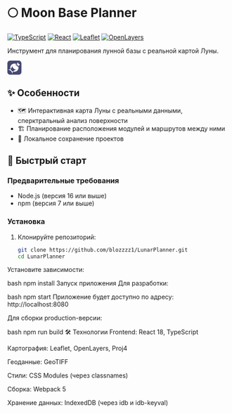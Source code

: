 # 🌕 Moon Base Planner

[![TypeScript](https://img.shields.io/badge/TypeScript-3178C6?logo=typescript&logoColor=white)](https://www.typescriptlang.org/)
[![React](https://img.shields.io/badge/React-61DAFB?logo=react&logoColor=black)](https://reactjs.org/)
[![Leaflet](https://img.shields.io/badge/Leaflet-199900?logo=leaflet&logoColor=white)](https://leafletjs.com/)
[![OpenLayers](https://img.shields.io/badge/OpenLayers-1F6B75?logo=openlayers&logoColor=white)](https://openlayers.org/)

Инструмент для планирования лунной базы с реальной картой Луны.

<svg width="32" height="32" viewBox="0 0 32 32" fill="none" xmlns="http://www.w3.org/2000/svg">
<path d="M11.1609 10.6837C11.1609 13.4565 10.0366 15.9652 8.22015 17.7857C7.86177 18.1441 7.47472 18.4779 7.0631 18.779C7.96007 21.6685 10.2168 23.9437 13.0654 24.8857C13.3787 24.4516 13.7248 24.044 14.1016 23.6672C15.9181 21.8508 18.4308 20.7265 21.2036 20.7265C15.656 20.7265 11.1609 16.2273 11.1609 10.6837ZM11.1609 10.6837C11.1609 13.4565 10.0366 15.9652 8.22015 17.7857C7.86177 18.1441 7.47472 18.4779 7.0631 18.779C7.96007 21.6685 10.2168 23.9437 13.0654 24.8857C13.3787 24.4516 13.7248 24.044 14.1016 23.6672C15.9181 21.8508 18.4308 20.7265 21.2036 20.7265C15.656 20.7265 11.1609 16.2273 11.1609 10.6837ZM25.6332 0H6.36478C2.85063 0 0 2.84858 0 6.36477V25.6332C0 29.1494 2.85063 31.998 6.36478 31.998H25.6332C29.1494 31.998 32 29.1494 32 25.6332V6.36477C32 2.84858 29.1494 0 25.6332 0ZM25.7704 11.4455C25.3874 11.8285 25.0495 12.2544 24.7649 12.7193C25.111 13.6449 25.3158 14.6443 25.3506 15.6867C25.5226 20.8514 21.474 25.1765 16.3113 25.3485C15.1768 25.3854 14.0832 25.2216 13.0654 24.8857C11.8674 26.5363 11.1609 28.5698 11.1609 30.7651C11.1609 27.9944 10.0366 25.4837 8.22015 23.6672C6.40369 21.8508 3.893 20.7265 1.12018 20.7265C3.34417 20.7265 5.39818 20.0015 7.0631 18.779C6.82145 17.9967 6.6781 17.1693 6.64943 16.3113C6.47741 11.1465 10.524 6.82145 15.6887 6.64943C17.6281 6.5839 19.4486 7.1143 20.9763 8.07475C21.2466 7.87405 21.5026 7.65288 21.7402 7.41533C22.9832 6.16818 23.7553 4.45002 23.7553 2.54959C23.7553 6.34839 26.8332 9.43043 30.6341 9.43043C28.7337 9.43043 27.0134 10.2004 25.7704 11.4455ZM20.9763 8.07475C19.8316 8.92461 18.4124 9.43043 16.8744 9.43043C18.7749 9.43043 20.4951 10.2004 21.7402 11.4455C22.9832 12.6886 23.7553 14.4088 23.7553 16.3072C23.7553 14.9924 24.1239 13.7637 24.7649 12.7193C24.0399 10.782 22.6945 9.15602 20.9763 8.07475ZM21.2036 20.7265C15.656 20.7265 11.1609 16.2273 11.1609 10.6837C11.1609 13.4565 10.0366 15.9652 8.22015 17.7857C7.86177 18.1441 7.47472 18.4779 7.0631 18.779C7.96007 21.6685 10.2168 23.9437 13.0654 24.8857C13.3787 24.4516 13.7248 24.044 14.1016 23.6672C15.9181 21.8508 18.4308 20.7265 21.2036 20.7265ZM11.1609 10.6837C11.1609 13.4565 10.0366 15.9652 8.22015 17.7857C7.86177 18.1441 7.47472 18.4779 7.0631 18.779C7.96007 21.6685 10.2168 23.9437 13.0654 24.8857C13.3787 24.4516 13.7248 24.044 14.1016 23.6672C15.9181 21.8508 18.4308 20.7265 21.2036 20.7265C15.656 20.7265 11.1609 16.2273 11.1609 10.6837Z" fill="#474972"/>
</svg>


## ✨ Особенности

- 🗺️ Интерактивная карта Луны с реальными данными, cперктральный анализ поверхности
- 🏗️ Планирование расположения модулей и маршрутов между ними
- 💾 Локальное сохранение проектов

## 🚀 Быстрый старт

### Предварительные требования

- Node.js (версия 16 или выше)
- npm (версия 7 или выше)

### Установка

1. Клонируйте репозиторий:
   ```bash
   git clone https://github.com/blozzzz1/LunarPlanner.git
   cd LunarPlanner
Установите зависимости:

bash
npm install
Запуск приложения
Для разработки:

bash
npm start
Приложение будет доступно по адресу: http://localhost:8080

Для сборки production-версии:

bash
npm run build
🛠 Технологии
Frontend: React 18, TypeScript

Картография: Leaflet, OpenLayers, Proj4

Геоданные: GeoTIFF

Стили: CSS Modules (через classnames)

Сборка: Webpack 5

Хранение данных: IndexedDB (через idb и idb-keyval)
